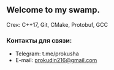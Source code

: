 ## Welcome to my swamp. 
Стек: C++17, Git, CMake, Protobuf, GCC

### Контакты для связи:
- Telegram: t.me/prokusha
- E-mail: prokudin216@gmail.com
